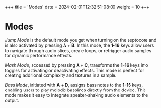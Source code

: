 +++
title = 'Modes'
date = 2024-02-01T12:32:51-08:00
weight = 10
+++

# Modes

*Jump Mode* is the default mode you get when turning on the zeptocore and is also activated by pressing **A** + **B**. In this mode, the **1-16** keys allow users to navigate through audio slices, create loops, or retrigger audio samples for dynamic performance effects. 

*Mash Mode*, accessed by pressing **A** + **C**, transforms the **1-16** keys into toggles for activating or deactivating effects. This mode is perfect for creating additional complexity and textures in a sample.

*Bass Mode*, initiated with **A** + **D**, assigns bass notes to the **1-16** keys, enabling users to play melodic basslines directly from the device. This mode makes it easy to integrate speaker-shaking audio elements to the output.